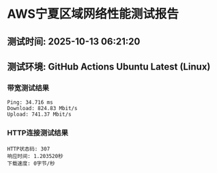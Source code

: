 # AWS宁夏区域网络性能测试报告
## 测试时间: 2025-10-13 06:21:20
## 测试环境: GitHub Actions Ubuntu Latest (Linux)

### 带宽测试结果
```
Ping: 34.716 ms
Download: 824.83 Mbit/s
Upload: 741.37 Mbit/s
```

### HTTP连接测试结果
```
HTTP状态码: 307
响应时间: 1.203520秒
下载速度: 0字节/秒
```

